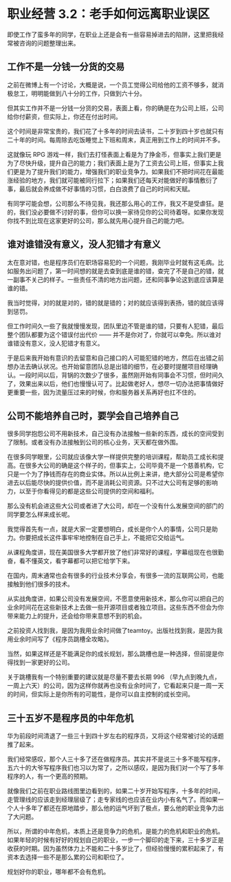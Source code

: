 ### 
# 职业经营 3.2：老手如何远离职业误区

即使工作了蛮多年的同学，在职业上还是会有一些容易掉进去的陷阱，这里把我经常被咨询的问题整理出来。

## 工作不是一分钱一分货的交易

之前在微博上有一个讨论，大概是说，一个员工觉得公司给他的工资不够多，就消极怠工，明明能做到八十分的工作，只做到六十分。

但其实工作并不是一分钱一分货的交易，表面上看，你的确是在为公司上班，公司给你付薪资，但实际上，你还在付出时间。

这个时间是非常宝贵的，我们花了十多年的时间去读书，二十岁到四十岁也就只有二十年的时间。每周除去吃饭睡觉上下班和周末，真正用到工作上的时间并不多。

这就像玩 RPG 游戏一样，我们去打怪表面上看是为了挣金币，但事实上我们更是为了尽快升级，提升自己的能力；我们表面上是为了工资去公司上班，但事实上我们更是为了提升我们的能力，增强我们的职业竞争力。如果我们不把时间花在最能涨经验的地方，我们就可能被同行拉下；如果我们还每天对能做好的事情敷衍了事，最后就会养成做不好事情的习惯，白白浪费了自己的时间和天赋。

有同学可能会想，公司那么不待见我，我还那么用心的工作，我又不是受虐狂。是的，我们没必要做不讨好的事，但你可以换一家待见你的公司待着呀。如果你发现你找不到比现在这家更好的公司，那么就先用心提升自己的能力吧。

## 谁对谁错没有意义，没人犯错才有意义

太在意对错，也是程序员们在职场容易犯的一个问题，我刚毕业时就有这毛病。比如服务出问题了，第一时间想的就是去查到底是谁的错，查完了不是自己的错，就一副事不关己的样子。一些责任不清的地方出问题，还和同事争论这到底应该算是谁的错。

我当时觉得，对的就是对的，错的就是错的；对的就应该得到表扬，错的就应该得到惩罚。

但工作时间久一些了我就慢慢发现，团队里边不管是谁的错，只要有人犯错，最后整个团队都要为这个错误付出代价 —— 并不是你对了，你就可以幸免。所以谁对谁错没有意义，没人犯错才有意义。

于是后来我开始有意识的去留意和自己接口的人可能犯错的地方，然后在出错之前想办法去确认状况。也开始留意团队总是出错的细节，在必要时提醒项目经理确认。一段时间以后，背锅的次数少了很多，虽然刚开始有同事会不习惯，但时间久了，效果出来以后，他们也慢慢认可了。比起做老好人，想尽一切办法把事情做好更重要一些，因为流量压过来的时候，你和服务器关系再好也扛不住的。

## 公司不能培养自己时，要学会自己培养自己

很多同学抱怨公司不用新技术，自己没有办法接触一些新的东西，成长的空间受到了限制。或者没有办法接触到公司的核心业务，天天都在做外围。

在很多同学眼里，公司就应该像大学一样提供完整的培训课程，帮助员工成长和提高。在很多大公司的确是这个样子的，但事实上，公司毕竟不是一个慈善机构，它只是一个为了挣钱而存在的商业实体。所以从比例上来讲，绝大部分公司是希望你进去以后能尽快的提供价值，而不是消耗公司资源。只不过大公司有足够的影响力，以至于你看得见的都是这些公司提供的空间和福利。

那么没有机会进这些大公司或者进了大公司，却在一个没有什么发展空间的部门的同学要怎么样来成长呢。

我觉得首先有一点，就是大家一定要想明白，成长是你个人的事情，公司只是助力。你要把成长这件事牢牢地控制在自己手上，不能把它交给运气。

从课程角度讲，现在美国很多大学都开放了他们非常好的课程，字幕组现在也很勤奋，看不懂英文，看字幕都可以把它给学下来。

在国内，周末通常也会有很多的行业技术分享会，有很多一流的互联网公司，也能接触到他们很多的技术。

从实战角度讲，如果公司没有发展空间，不愿意使用新技术，那么你可以把自己的业余时间花在这些新技术上去做一些开源项目或者独立项目。这些东西不但会为你带来能力上的提升，还会给你带来意想不到的机会。

之前投资人找到我，是因为我用业余时间做了teamtoy。出版社找到我，是因为我用业余时间写了《程序员跳槽全攻略》。

当然，如果这样还是不能满足你的成长规划，那么跳槽也是一种选择，但前提是你得找到一家更好的公司。

关于跳槽我有一个特别重要的建议就是尽量不要去长期 996 （早九点到晚九点，一周上六天）的公司，因为这样你就再也没有业余时间了，它看起来只是一周一天的时间，但实际上是你所有的可能性，是你可以自主控制的成长空间。

## 三十五岁不是程序员的中年危机

华为前段时间清退了一些三十到四十岁左右的程序员，又将这个经常被讨论的话题推了起来。

我们经常感叹，那个人三十多了还在做程序员。其实并不是说三十多不能写程序，五六十的大爷写程序我们也习以为常了，之所以感叹，是因为我们对一个写了多年程序的人，有一个更高的预期。

就像我们之前在职业路线图里边看到的，如果二十岁开始写程序，十多年的时间，走管理线的应该走到经理层级了；走专家线的也应该在业内小有名气了。而如果一个人十多年了都还在原地踏步，那么他的运气坏到了极点，要么他的职业竞争力出了大问题。

所以，所谓的中年危机，本质上还是竞争力的危机，是能力的危机和职业的危机。如果年轻的时候有好好的规划自己的职业，一步一个脚印的走下来，三十多岁正是收获的时期。因为虽然体力上不能和二十多岁比了，但经验慢慢的累积起来了，有资本去选择一些不是那么累的公司和职位了。

规划好你的职业，哪年都不会有危机。